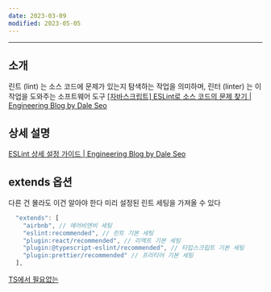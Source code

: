 ```yaml
---
date: 2023-03-09
modified: 2023-05-05
---
```


---

## 소개

린트 (lint) 는 소스 코드에 문제가 있는지 탐색하는 작업을 의미하며, 린터 (linter) 는 이 작업을 도와주는 소프트웨어 도구
[[자바스크립트] ESLint로 소스 코드의 문제 찾기 | Engineering Blog by Dale Seo](https://www.daleseo.com/js-eslint/)

## 상세 설명

[ESLint 상세 설정 가이드 | Engineering Blog by Dale Seo](https://www.daleseo.com/eslint-config/)

## extends 옵션

다른 건 몰라도 이건 알아야 한다
미리 설정된 린트 세팅을 가져올 수 있다

```ts
  "extends": [
    "airbnb", // 에어비엔비 세팅
    "eslint:recommended", // 린트 기본 세팅
    "plugin:react/recommended", // 리엑트 기본 세팅
    "plugin:@typescript-eslint/recommended", // 타입스크립트 기본 세팅
    "plugin:prettier/recommended" // 프리티어 기본 세팅
  ],
```

[TS에서 필요없는](Unnecessary-lint-options-in-TS)
